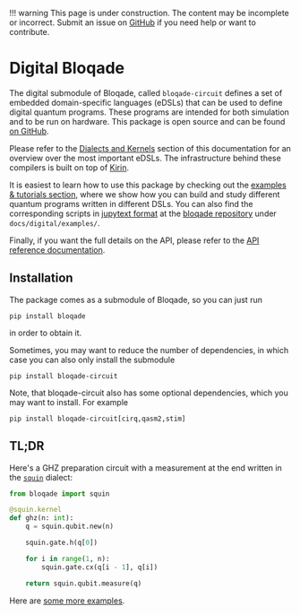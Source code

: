 !!! warning
    This page is under construction. The content may be incomplete or incorrect. Submit an issue
    on [GitHub](https://github.com/QuEraComputing/bloqade/issues/new) if you need help or want to
    contribute.


# Digital Bloqade

The digital submodule of Bloqade, called `bloqade-circuit` defines a set of embedded domain-specific languages (eDSLs) that can be used to define digital quantum programs.
These programs are intended for both simulation and to be run on hardware. This package is open source and can be found [on GitHub](https://github.com/QuEraComputing/bloqade-circuit).

Please refer to the [Dialects and Kernels](./dialects_and_kernels) section of this documentation for an overview over the most important eDSLs.
The infrastructure behind these compilers is built on top of [Kirin](https://queracomputing.github.io/kirin/latest/).

It is easiest to learn how to use this package by checking out the [examples & tutorials section](./examples/index.md), where we show how you can build and study different quantum programs written in different DSLs.
You can also find the corresponding scripts in [jupytext format](https://jupytext.readthedocs.io/en/latest/) at the [bloqade repository](https://github.com/QuEraComputing/bloqade) under `docs/digital/examples/`.

Finally, if you want the full details on the API, please refer to the [API reference documentation](../../reference/bloqade-circuit/src/bloqade/device/).

## Installation

The package comes as a submodule of Bloqade, so you can just run

```
pip install bloqade
```

in order to obtain it.

Sometimes, you may want to reduce the number of dependencies, in which case you can also only install the submodule

```
pip install bloqade-circuit
```

Note, that bloqade-circuit also has some optional dependencies, which you may want to install.
For example

```
pip install bloqade-circuit[cirq,qasm2,stim]
```

## TL;DR

Here's a GHZ preparation circuit with a measurement at the end written in the [`squin`](../../reference/bloqade-circuit/src/bloqade/squin/) dialect:

```python
from bloqade import squin

@squin.kernel
def ghz(n: int):
    q = squin.qubit.new(n)

    squin.gate.h(q[0])

    for i in range(1, n):
        squin.gate.cx(q[i - 1], q[i])

    return squin.qubit.measure(q)
```

Here are [some more examples](./examples/index.md).
